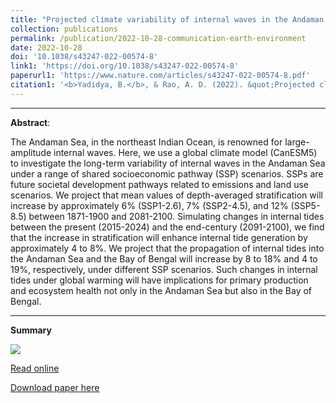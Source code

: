 ```yaml
---
title: "Projected climate variability of internal waves in the Andaman Sea"
collection: publications
permalink: /publication/2022-10-28-communication-earth-environment
date: 2022-10-28
doi: '10.1038/s43247-022-00574-8'
link1: 'https://doi.org/10.1038/s43247-022-00574-8'
paperurl1: 'https://www.nature.com/articles/s43247-022-00574-8.pdf'
citation1: '<b>Yadidya, B.</b>, & Rao, A. D. (2022). &quot;Projected climate variability of internal waves in the Andaman Sea.&quot; <b><i>Communications Earth & Environment</i></b>, 3, 252. https://doi.org/10.1038/s43247-022-00574-8'
---
```

<span class="__dimensions_badge_embed__" data-doi="10.1038/s43247-022-00574-8" data-legend="always" data-style="small_circle"></span><script async src="https://badge.dimensions.ai/badge.js" charset="utf-8"></script>

<script type='text/javascript' src='https://d1bxh8uas1mnw7.cloudfront.net/assets/embed.js'></script><div class='altmetric-embed' data-badge-type='donut' data-condensed='true' data-badge-details='right' data-doi='10.1038/s43247-022-00574-8'></div>

---

**Abstract**:

The Andaman Sea, in the northeast Indian Ocean, is renowned for large-amplitude internal waves. Here, we use a global climate model (CanESM5) to investigate the long-term variability of internal waves in the Andaman Sea under a range of shared socioeconomic pathway (SSP) scenarios. SSPs are future societal development pathways related to emissions and land use scenarios. We project that mean values of depth-averaged stratification will increase by approximately 6% (SSP1-2.6), 7% (SSP2-4.5), and 12% (SSP5-8.5) between 1871-1900 and 2081-2100. Simulating changes in internal tides between the present (2015-2024) and the end-century (2091-2100), we find that the increase in stratification will enhance internal tide generation by approximately 4 to 8%. We project that the propagation of internal tides into the Andaman Sea and the Bay of Bengal will increase by 8 to 18% and 4 to 19%, respectively, under different SSP scenarios. Such changes in internal tides under global warming will have implications for primary production and ecosystem health not only in the Andaman Sea but also in the Bay of Bengal.


---

**Summary**

![](https://media.springernature.com/full/springer-static/image/art%3A10.1038%2Fs43247-022-00574-8/MediaObjects/43247_2022_574_Fig7_HTML.png?as=webp)

[Read online](https://www.nature.com/articles/s43247-022-00574-8)

[Download paper here](https://www.nature.com/articles/s43247-022-00574-8.pdf)

